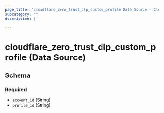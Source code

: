```yaml
---
page_title: "cloudflare_zero_trust_dlp_custom_profile Data Source - Cloudflare"
subcategory: ""
description: |-
  
---
```


# cloudflare_zero_trust_dlp_custom_profile (Data Source)




<!-- schema generated by tfplugindocs -->
## Schema

### Required

- `account_id` (String)
- `profile_id` (String)


